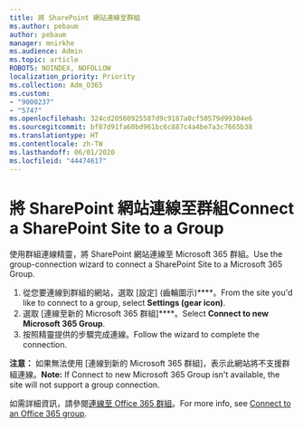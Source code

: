 ```yaml
---
title: 將 SharePoint 網站連線至群組
ms.author: pebaum
author: pebaum
manager: mnirkhe
ms.audience: Admin
ms.topic: article
ROBOTS: NOINDEX, NOFOLLOW
localization_priority: Priority
ms.collection: Adm_O365
ms.custom:
- "9000237"
- "5747"
ms.openlocfilehash: 324cd20560925587d9c9187a0cf50579d99304e6
ms.sourcegitcommit: bf87d91fa60bd961bc6c887c4a4be7a3c7665b38
ms.translationtype: HT
ms.contentlocale: zh-TW
ms.lasthandoff: 06/01/2020
ms.locfileid: "44474617"
---
```

# <a name="connect-a-sharepoint-site-to-a-group"></a><span data-ttu-id="de490-102">將 SharePoint 網站連線至群組</span><span class="sxs-lookup"><span data-stu-id="de490-102">Connect a SharePoint Site to a Group</span></span>

<span data-ttu-id="de490-103">使用群組連線精靈，將 SharePoint 網站連線至 Microsoft 365 群組。</span><span class="sxs-lookup"><span data-stu-id="de490-103">Use the group-connection wizard to connect a SharePoint Site to a Microsoft 365 Group.</span></span>

1. <span data-ttu-id="de490-104">從您要連線到群組的網站，選取 [設定] (齒輪圖示)\*\*\*\*。</span><span class="sxs-lookup"><span data-stu-id="de490-104">From the site you'd like to connect to a group, select  **Settings (gear icon)**.</span></span>
2. <span data-ttu-id="de490-105">選取 [連線至新的 Microsoft 365 群組]\*\*\*\*。</span><span class="sxs-lookup"><span data-stu-id="de490-105">Select  **Connect to new Microsoft 365 Group**.</span></span>
3. <span data-ttu-id="de490-106">按照精靈提供的步驟完成連線。</span><span class="sxs-lookup"><span data-stu-id="de490-106">Follow the wizard to complete the connection.</span></span>

<span data-ttu-id="de490-107">**注意：** 如果無法使用 [連線到新的 Microsoft 365 群組]，表示此網站將不支援群組連線。</span><span class="sxs-lookup"><span data-stu-id="de490-107">**Note:**  If Connect to new Microsoft 365 Group isn't available, the site will not support a group connection.</span></span>

<span data-ttu-id="de490-108">如需詳細資訊，請參閱[連線至 Office 365 群組](https://docs.microsoft.com/sharepoint/dev/transform/modernize-connect-to-office365-group)。</span><span class="sxs-lookup"><span data-stu-id="de490-108">For more info, see  [Connect to an Office 365 group](https://docs.microsoft.com/sharepoint/dev/transform/modernize-connect-to-office365-group).</span></span>